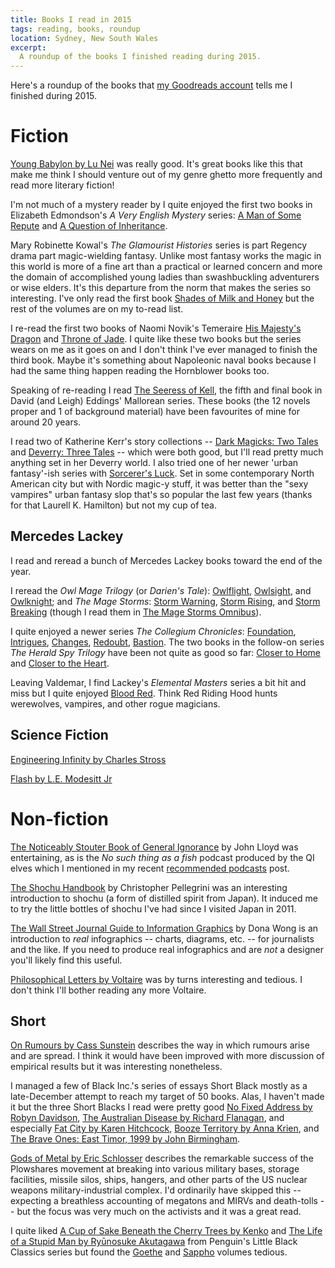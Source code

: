```yaml
---
title: Books I read in 2015
tags: reading, books, roundup
location: Sydney, New South Wales
excerpt: 
  A roundup of the books I finished reading during 2015.
---
```


Here's a roundup of the books that [my Goodreads account][1] tells me
I finished during 2015.

[1]: https://www.goodreads.com/user/show/7377512-thomas-sutton

# Fiction

[Young Babylon by Lu Nei](http://www.amazon.com/dp/1477829997/) was
really good. It's great books like this that make me think I should
venture out of my genre ghetto more frequently and read more literary
fiction!

I'm not much of a mystery reader by I quite enjoyed the first two
books in Elizabeth Edmondson's *A Very English Mystery* series:
[A Man of Some Repute](http://www.amazon.com/dp/1477829342/) and
[A Question of Inheritance](http://www.amazon.com/dp/1503947858/).

Mary Robinette Kowal's *The Glamourist Histories* series is part
Regency drama part magic-wielding fantasy. Unlike most fantasy works
the magic in this world is more of a fine art than a practical or
learned concern and more the domain of accomplished young ladies than
swashbuckling adventurers or wise elders. It's this departure from the
norm that makes the series so interesting. I've only read the first
book [Shades of Milk and Honey](http://www.amazon.com/dp/B00BSSRN5S/)
but the rest of the volumes are on my to-read list.

I re-read the first two books of Naomi Novik's Temeraire
[His Majesty's Dragon](http://www.amazon.com/dp/0345481283/) and
[Throne of Jade](http://www.amazon.com/dp/0345481291/). I quite like
these two books but the series wears on me as it goes on and I don't
think I've ever managed to finish the third book. Maybe it's something
about Napoleonic naval books because I had the same thing happen
reading the Hornblower books too.

Speaking of re-reading I read
[The Seeress of Kell](http://www.amazon.com/dp/0345377591/), the fifth
and final book in David (and Leigh) Eddings' Mallorean series. These
books (the 12 novels proper and 1 of background material) have been
favourites of mine for around 20 years.

I read two of Katherine Kerr's story collections --
[Dark Magicks: Two Tales](http://www.amazon.com/dp/B00D2I7SUC/) and
[Deverry: Three Tales](http://www.amazon.com/dp/B00RM3K3BY/) -- which
were both good, but I'll read pretty much anything set in her Deverry
world. I also tried one of her newer 'urban fantasy'-ish series with
[Sorcerer's Luck](http://www.amazon.com/dp/B00E8T2AK2/). Set in some
contemporary North American city but with Nordic magic-y stuff, it was
better than the "sexy vampires" urban fantasy slop that's so popular
the last few years (thanks for that Laurell K. Hamilton) but not my
cup of tea.

## Mercedes Lackey

I read and reread a bunch of Mercedes Lackey books toward the end of
the year.

I reread the *Owl Mage Trilogy* (or *Darien's Tale*):
[Owlflight](http://www.amazon.com/dp/0886778042/),
[Owlsight](http://www.amazon.com/dp/0886778034/), and
[Owlknight](http://www.amazon.com/dp/0886779162/); and *The Mage
Storms*: [Storm Warning](http://www.amazon.com/dp/0886776619/),
[Storm Rising](http://www.amazon.com/dp/0886777127/), and
[Storm Breaking](http://www.amazon.com/dp/0886777550/) (though I read
them in
[The Mage Storms Omnibus](http://www.amazon.com/dp/B012O636CG/)).

I quite enjoyed a newer series *The Collegium Chronicles*:
[Foundation](http://www.amazon.com/dp/B00MLDUEGY/),
[Intrigues](http://www.amazon.com/dp/B00MLDKDBK/),
[Changes](http://www.amazon.com/dp/B00MLDUAQI/),
[Redoubt](http://www.amazon.com/dp/B00MLDT9E2/),
[Bastion](http://www.amazon.com/dp/B00MLDT75S/). The two books in the
follow-on series *The Herald Spy Trilogy* have been not quite as good
so far: [Closer to Home](http://www.amazon.com/dp/B00O520NO2/) and
[Closer to the Heart](http://www.amazon.com/dp/B016AJS2AE/).

Leaving Valdemar, I find Lackey's *Elemental Masters* series a bit hit
and miss but I quite enjoyed
[Blood Red](http://www.amazon.com/dp/0756409853/). Think Red Riding
Hood hunts werewolves, vampires, and other rogue magicians.

## Science Fiction

[Engineering Infinity by Charles Stross]()

[Flash by L.E. Modesitt Jr]()

# Non-fiction

[The Noticeably Stouter Book of General Ignorance](http://www.amazon.com/dp/B004AP9LP6/)
by John Lloyd was entertaining, as is the *No such thing as a fish*
podcast produced by the QI elves which I mentioned in my recent
[recommended podcasts](/2015/recommended-podcasts/) post.

[The Shochu Handbook](http://www.amazon.com/dp/B00M16V1J0/) by
Christopher Pellegrini was an interesting introduction to shochu (a
form of distilled spirit from Japan). It induced me to try the little
bottles of shochu I've had since I visited Japan in 2011.

[The Wall Street Journal Guide to Information Graphics](http://www.amazon.com/dp/0393347281/)
by Dona Wong is an introduction to *real* infographics -- charts,
diagrams, etc. -- for journalists and the like. If you need to produce
real infographics and are *not* a designer you'll likely find this
useful.

[Philosophical Letters by Voltaire](http://www.amazon.com/dp/0486426734/)
was by turns interesting and tedious. I don't think I'll bother
reading any more Voltaire.

## Short

[On Rumours by Cass Sunstein](http://www.amazon.com/dp/B0063GJMVS/)
describes the way in which rumours arise and are spread. I think it
would have been improved with more discussion of empirical results but
it was interesting nonetheless.

I managed a few of Black Inc.'s series of essays Short Black mostly as
a late-December attempt to reach my target of 50 books. Alas, I
haven't made it but the three Short Blacks I read were pretty good
[No Fixed Address by Robyn Davidson](http://www.amazon.com/dp/B00XKJCUH4/),
[The Australian Disease by Richard Flanagan](http://www.amazon.com/dp/B006AWP9BW/),
and especially
[Fat City by Karen Hitchcock](http://www.amazon.com/dp/B00XIXGOLA/),
[Booze Territory by Anna Krien](http://www.amazon.com/dp/B00XIXGOHE/),
and
[The Brave Ones: East Timor, 1999 by John Birmingham](http://www.amazon.com/dp/B00XIXGOYW/).

[Gods of Metal by Eric Schlosser](http://www.amazon.com/dp/B010CFWEME/)
describes the remarkable success of the Plowshares movement at
breaking into various military bases, storage facilities, missile
silos, ships, hangers, and other parts of the US nuclear weapons
military-industrial complex. I'd ordinarily have skipped this --
expecting a breathless accounting of megatons and MIRVs and
death-tolls -- but the focus was very much on the activists and it was
a great read.

I quite liked
[A Cup of Sake Beneath the Cherry Trees by Kenko](http://www.amazon.com/dp/B00R730F2Q/)
and
[The Life of a Stupid Man by Ryūnosuke Akutagawa](http://www.amazon.com/dp/B00T8S1GHG/)
from Penguin's Little Black Classics series but found the
[Goethe](http://www.amazon.com/dp/B00TAF8102/) and
[Sappho](http://www.amazon.com/dp/B00T8NUF8M/) volumes tedious.


